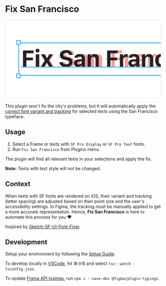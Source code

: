 # Fix San Francisco

![](/cover.png?raw=true)

This plugin won't fix the city's problems, but it will automatically apply the [correct font variant and tracking](https://developer.apple.com/design/human-interface-guidelines/ios/visual-design/typography#tracking-values) for selected texts using the San Francisco typeface.

## Usage

1. Select a Frame or texts with `SF Pro Display` or `SF Pro Text` fonts.
2. Run `Fix San Francisco` from Plugins menu.

The plugin will find all relevant texts in your selections and apply the fix.

**Note:** Texts with text style will not be changed.

## Context

When texts with SF fonts are rendered on iOS, their variant and tracking (letter spacing) are adjusted based on their point size and the user's accessibility settings. In Figma, the tracking must be manually applied to get a more accurate representation. Hence, **Fix San Francisco** is here to automate this process for you ♥

Inspired by [Sketch-SF-UI-Font-Fixer](https://github.com/kylehickinson/Sketch-SF-UI-Font-Fixer).

## Development

Setup your environment by following the [Setup Guide](https://www.figma.com/plugin-docs/setup/).

To develop locally in [VSCode](https://code.visualstudio.com), hit ⌘⇧B and select `tsc: watch - tsconfig.json`.

To update [Figma API typings](https://www.figma.com/plugin-docs/api/typings/), run `npm i --save-dev @figma/plugin-typings`.
